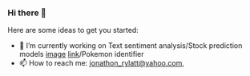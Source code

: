### Hi there 👋



Here are some ideas to get you started:

- 🔭 I’m currently working on Text sentiment analysis/Stock prediction models [image](https://img.shields.io/badge/Lifecycle-Work%20in%20Progress-yellow) [link](https://github.com/AsterLaoWhy/Thinkful/blob/master/Final_Capstone1.ipynb)/Pokemon identifier
- 📫 How to reach me: jonathon_rylatt@yahoo.com, 
<!--
**AsterLaoWhy/AsterLaoWhy** is a ✨ _special_ ✨ repository because its `README.md` (this file) appears on your GitHub profile.
- 🌱 I’m currently learning ...
- 👯 I’m looking to collaborate on ...
- 🤔 I’m looking for help with ...
- 💬 Ask me about ...

- 😄 Pronouns: ...
- ⚡ Fun fact: ...
-->
